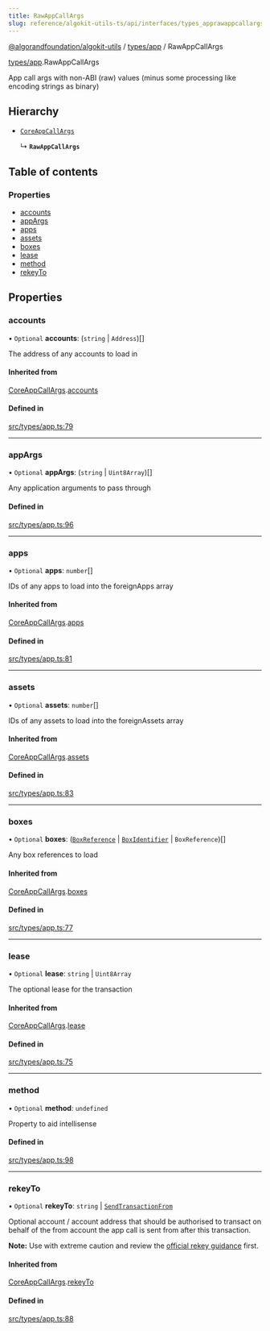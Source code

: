 ```yaml
---
title: RawAppCallArgs
slug: reference/algokit-utils-ts/api/interfaces/types_apprawappcallargs
---
```


[@algorandfoundation/algokit-utils](/reference/algokit-utils-ts/api/overview) / [types/app](/reference/algokit-utils-ts/api/modules/types_app/) / RawAppCallArgs

[types/app](/reference/algokit-utils-ts/api/modules/types_app/).RawAppCallArgs

App call args with non-ABI (raw) values (minus some processing like encoding strings as binary)

## Hierarchy

- [`CoreAppCallArgs`](/reference/algokit-utils-ts/api/interfaces/types_appcoreappcallargs/)

  ↳ **`RawAppCallArgs`**

## Table of contents

### Properties

- [accounts](#accounts)
- [appArgs](#appargs)
- [apps](#apps)
- [assets](#assets)
- [boxes](#boxes)
- [lease](#lease)
- [method](#method)
- [rekeyTo](#rekeyto)

## Properties

### accounts

• `Optional` **accounts**: (`string` \| `Address`)[]

The address of any accounts to load in

#### Inherited from

[CoreAppCallArgs](/reference/algokit-utils-ts/api/interfaces/types_appcoreappcallargs/).[accounts](/reference/algokit-utils-ts/api/interfaces/types_appcoreappcallargs/#accounts)

#### Defined in

[src/types/app.ts:79](https://github.com/algorandfoundation/algokit-utils-ts/blob/main/src/types/app.ts#L79)

---

### appArgs

• `Optional` **appArgs**: (`string` \| `Uint8Array`)[]

Any application arguments to pass through

#### Defined in

[src/types/app.ts:96](https://github.com/algorandfoundation/algokit-utils-ts/blob/main/src/types/app.ts#L96)

---

### apps

• `Optional` **apps**: `number`[]

IDs of any apps to load into the foreignApps array

#### Inherited from

[CoreAppCallArgs](/reference/algokit-utils-ts/api/interfaces/types_appcoreappcallargs/).[apps](/reference/algokit-utils-ts/api/interfaces/types_appcoreappcallargs/#apps)

#### Defined in

[src/types/app.ts:81](https://github.com/algorandfoundation/algokit-utils-ts/blob/main/src/types/app.ts#L81)

---

### assets

• `Optional` **assets**: `number`[]

IDs of any assets to load into the foreignAssets array

#### Inherited from

[CoreAppCallArgs](/reference/algokit-utils-ts/api/interfaces/types_appcoreappcallargs/).[assets](/reference/algokit-utils-ts/api/interfaces/types_appcoreappcallargs/#assets)

#### Defined in

[src/types/app.ts:83](https://github.com/algorandfoundation/algokit-utils-ts/blob/main/src/types/app.ts#L83)

---

### boxes

• `Optional` **boxes**: ([`BoxReference`](/reference/algokit-utils-ts/api/interfaces/types_appboxreference/) \| [`BoxIdentifier`](/reference/algokit-utils-ts/api/modules/types_app/#boxidentifier) \| `BoxReference`)[]

Any box references to load

#### Inherited from

[CoreAppCallArgs](/reference/algokit-utils-ts/api/interfaces/types_appcoreappcallargs/).[boxes](/reference/algokit-utils-ts/api/interfaces/types_appcoreappcallargs/#boxes)

#### Defined in

[src/types/app.ts:77](https://github.com/algorandfoundation/algokit-utils-ts/blob/main/src/types/app.ts#L77)

---

### lease

• `Optional` **lease**: `string` \| `Uint8Array`

The optional lease for the transaction

#### Inherited from

[CoreAppCallArgs](/reference/algokit-utils-ts/api/interfaces/types_appcoreappcallargs/).[lease](/reference/algokit-utils-ts/api/interfaces/types_appcoreappcallargs/#lease)

#### Defined in

[src/types/app.ts:75](https://github.com/algorandfoundation/algokit-utils-ts/blob/main/src/types/app.ts#L75)

---

### method

• `Optional` **method**: `undefined`

Property to aid intellisense

#### Defined in

[src/types/app.ts:98](https://github.com/algorandfoundation/algokit-utils-ts/blob/main/src/types/app.ts#L98)

---

### rekeyTo

• `Optional` **rekeyTo**: `string` \| [`SendTransactionFrom`](/reference/algokit-utils-ts/api/modules/types_transaction/#sendtransactionfrom)

Optional account / account address that should be authorised to transact on behalf of the from account the app call is sent from after this transaction.

**Note:** Use with extreme caution and review the [official rekey guidance](https://dev.algorand.co/concepts/accounts/rekeying) first.

#### Inherited from

[CoreAppCallArgs](/reference/algokit-utils-ts/api/interfaces/types_appcoreappcallargs/).[rekeyTo](/reference/algokit-utils-ts/api/interfaces/types_appcoreappcallargs/#rekeyto)

#### Defined in

[src/types/app.ts:88](https://github.com/algorandfoundation/algokit-utils-ts/blob/main/src/types/app.ts#L88)

